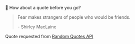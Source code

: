 📣 How about a quote before you go?

> Fear makes strangers of people who would be friends.
>
> <p>- Shirley MacLaine</p>

Quote requested from [Random Quotes API](https://github.com/lukePeavey/quotable)
